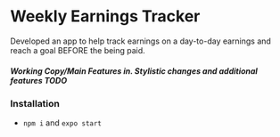 # Weekly Earnings Tracker
Developed an app to help track earnings on a day-to-day earnings
and reach a goal BEFORE the being paid.

##### Working Copy/Main Features in. Stylistic changes and additional features TODO

### Installation
- ```npm i``` and ```expo start```
